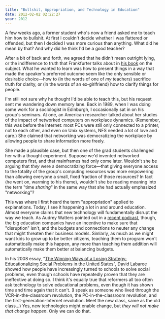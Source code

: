 ```yaml
---
title: "Bullshit, Appropriation, and Technology in Education"
date: 2012-02-02 02:22:27
year: 2012
---
```

A few weeks ago, a former student who's now a friend asked me to teach him how to bullshit. At first I couldn't decide whether I was flattered or offended, but then I decided I was more curious than anything. What did he mean by that? And why did he think I'd be a good teacher?

After a bit of back and forth, we agreed that he didn't mean outright lying, or the indifference to truth that Frankfurter talks about in <a href="http://www.amazon.com/Bullshit-Harry-G-Frankfurt/dp/0691122946">his book</a> on the subject. What he wanted to learn was how to present things in a way that made the speaker's preferred outcome seem like the only sensible or desirable choice&mdash;how to (in the words of one of <em>my</em> teachers) sacrifice truth for clarity, or (in the words of an ex-girlfriend) how to clarify things for people.

I'm still not sure why he thought I'd be able to teach this, but his request sent me wandering down memory lane. Back in 1989, when I was doing some work for a sociologist in Edinburgh, I occasionally sat in on his group's seminars. At one, an American researcher talked about her studies of the impact of networked computers on workplace dynamics. (Remember, this was before the Internet: most PCs were still only connected to a printer, not to each other, and even on Unix systems, NFS needed a lot of love and care.) She claimed that networking was democratizing the workplace by allowing people to share information more freely.

She made a plausible case, but then one of the grad students challenged her with a thought experiment. Suppose we'd invented networked computers first, and that mainframes had only come later. Wouldn't she be arguing that <em>they</em> were a democratizing force&mdash;that giving everyone access to the totality of the group's computing resources was more empowering than allowing everyone a small, fixed fraction of those resources? In fact (he went on, warming to his theme), wouldn't she be reading meaning into the term "time <em>sharing</em>" in the same way that she had actually emphasized "networking"?

This was where I first heard the term "appropriation" applied to explanations. Today, I see it happening a lot in and around education. Almost everyone claims that new technology will fundamentally disrupt the way we teach. As Audrey Watters pointed out in a <a href="http://hackeducation.com/2012/01/31/weekly-ed-tech-podcast-with-steve-hargadon-january-29/">recent podcast</a>, though, the big education companies have an incentive to make sure that "disruption" isn't, and the budgets and connections to neuter any change that might threaten their business models. Simlarly, as much as we might want kids to grow up to be better citizens, teaching them to program won't automatically make this happen, any more than teaching them addition will automatically make them better at balancing budgets.

In his 2008 essay, "<a href="http://www.stanford.edu/~dlabaree/publications/Educationalization_Paper-Ed_Theory_11-08.pdf">The Winning Ways of a Losing Strategy: Educationalizing Social Problems in the United States</a>", David Labaree showed how people have increasingly turned to schools to solve social problems, even though schools have repeatedly proven that they are ineffective at doing so. I think it's equally true that reformers all too often ask technology to solve educational problems, even though it has shown time and time again that it can't. (I speak as someone who lived through the VCR-in-the-classroom revolution, the PC-in-the-classroom revolution, and the first-generation-Internet revolution. Meet the new class, same as the old class...) Yes, new technologies might enable change, but <em>they will not make that change happen</em>. Only we can do that.
